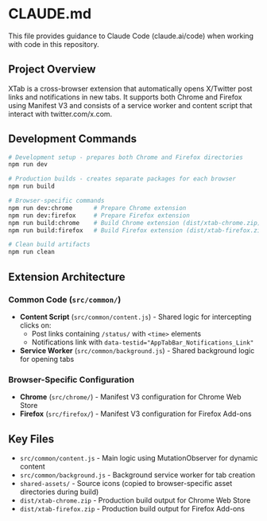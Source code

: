 # CLAUDE.md

This file provides guidance to Claude Code (claude.ai/code) when working with code in this repository.

## Project Overview

XTab is a cross-browser extension that automatically opens X/Twitter post links and notifications in new tabs. It supports both Chrome and Firefox using Manifest V3 and consists of a service worker and content script that interact with twitter.com/x.com.

## Development Commands

```bash
# Development setup - prepares both Chrome and Firefox directories
npm run dev

# Production builds - creates separate packages for each browser
npm run build

# Browser-specific commands
npm run dev:chrome      # Prepare Chrome extension
npm run dev:firefox     # Prepare Firefox extension
npm run build:chrome    # Build Chrome extension (dist/xtab-chrome.zip)
npm run build:firefox   # Build Firefox extension (dist/xtab-firefox.zip)

# Clean build artifacts
npm run clean
```

## Extension Architecture

### Common Code (`src/common/`)
- **Content Script** (`src/common/content.js`) - Shared logic for intercepting clicks on:
  - Post links containing `/status/` with `<time>` elements
  - Notifications link with `data-testid="AppTabBar_Notifications_Link"`
- **Service Worker** (`src/common/background.js`) - Shared background logic for opening tabs

### Browser-Specific Configuration
- **Chrome** (`src/chrome/`) - Manifest V3 configuration for Chrome Web Store
- **Firefox** (`src/firefox/`) - Manifest V3 configuration for Firefox Add-ons

## Key Files

- `src/common/content.js` - Main logic using MutationObserver for dynamic content
- `src/common/background.js` - Background service worker for tab creation
- `shared-assets/` - Source icons (copied to browser-specific asset directories during build)
- `dist/xtab-chrome.zip` - Production build output for Chrome Web Store
- `dist/xtab-firefox.zip` - Production build output for Firefox Add-ons